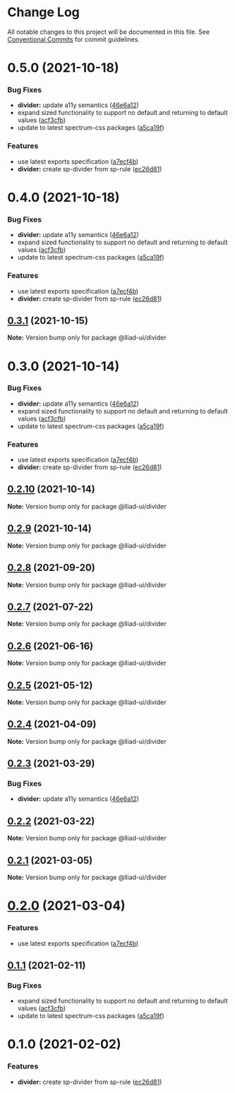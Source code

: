 # Change Log

All notable changes to this project will be documented in this file.
See [Conventional Commits](https://conventionalcommits.org) for commit guidelines.

# 0.5.0 (2021-10-18)


### Bug Fixes

* **divider:** update a11y semantics ([46e6a12](https://github.com/gaoding-inc/Iliad-ui/commit/46e6a1257135389e72a09f376f6b9149573873e6))
* expand sized functionality to support no default and returning to default values ([acf3cfb](https://github.com/gaoding-inc/Iliad-ui/commit/acf3cfb000033d1ef1e22ca571cb8dbbeaadae77))
* update to latest spectrum-css packages ([a5ca19f](https://github.com/gaoding-inc/Iliad-ui/commit/a5ca19f67d5b3f0951667c4441d4d977bf1e0937))


### Features

* use latest exports specification ([a7ecf4b](https://github.com/gaoding-inc/Iliad-ui/commit/a7ecf4b6da7996f36a8a89f62cc2384709497008))
* **divider:** create sp-divider from sp-rule ([ec26d81](https://github.com/gaoding-inc/Iliad-ui/commit/ec26d81bf92742a42913b8cb7f87beaba035743a))





# 0.4.0 (2021-10-18)


### Bug Fixes

* **divider:** update a11y semantics ([46e6a12](https://github.com/gaoding-inc/Iliad-ui/commit/46e6a1257135389e72a09f376f6b9149573873e6))
* expand sized functionality to support no default and returning to default values ([acf3cfb](https://github.com/gaoding-inc/Iliad-ui/commit/acf3cfb000033d1ef1e22ca571cb8dbbeaadae77))
* update to latest spectrum-css packages ([a5ca19f](https://github.com/gaoding-inc/Iliad-ui/commit/a5ca19f67d5b3f0951667c4441d4d977bf1e0937))


### Features

* use latest exports specification ([a7ecf4b](https://github.com/gaoding-inc/Iliad-ui/commit/a7ecf4b6da7996f36a8a89f62cc2384709497008))
* **divider:** create sp-divider from sp-rule ([ec26d81](https://github.com/gaoding-inc/Iliad-ui/commit/ec26d81bf92742a42913b8cb7f87beaba035743a))





## [0.3.1](https://github.com/adobe/spectrum-web-components/compare/@lliad-ui/divider@0.3.0...@lliad-ui/divider@0.3.1) (2021-10-15)

**Note:** Version bump only for package @lliad-ui/divider

# 0.3.0 (2021-10-14)

### Bug Fixes

-   **divider:** update a11y semantics ([46e6a12](https://github.com/adobe/spectrum-web-components/commit/46e6a1257135389e72a09f376f6b9149573873e6))
-   expand sized functionality to support no default and returning to default values ([acf3cfb](https://github.com/adobe/spectrum-web-components/commit/acf3cfb000033d1ef1e22ca571cb8dbbeaadae77))
-   update to latest spectrum-css packages ([a5ca19f](https://github.com/adobe/spectrum-web-components/commit/a5ca19f67d5b3f0951667c4441d4d977bf1e0937))

### Features

-   use latest exports specification ([a7ecf4b](https://github.com/adobe/spectrum-web-components/commit/a7ecf4b6da7996f36a8a89f62cc2384709497008))
-   **divider:** create sp-divider from sp-rule ([ec26d81](https://github.com/adobe/spectrum-web-components/commit/ec26d81bf92742a42913b8cb7f87beaba035743a))

## [0.2.10](https://github.com/adobe/spectrum-web-components/compare/@lliad-ui/divider@0.2.8...@lliad-ui/divider@0.2.10) (2021-10-14)

**Note:** Version bump only for package @lliad-ui/divider

## [0.2.9](https://github.com/adobe/spectrum-web-components/compare/@lliad-ui/divider@0.2.8...@lliad-ui/divider@0.2.9) (2021-10-14)

**Note:** Version bump only for package @lliad-ui/divider

## [0.2.8](https://github.com/adobe/spectrum-web-components/compare/@lliad-ui/divider@0.2.7...@lliad-ui/divider@0.2.8) (2021-09-20)

**Note:** Version bump only for package @lliad-ui/divider

## [0.2.7](https://github.com/adobe/spectrum-web-components/compare/@lliad-ui/divider@0.2.6...@lliad-ui/divider@0.2.7) (2021-07-22)

**Note:** Version bump only for package @lliad-ui/divider

## [0.2.6](https://github.com/adobe/spectrum-web-components/compare/@lliad-ui/divider@0.2.5...@lliad-ui/divider@0.2.6) (2021-06-16)

**Note:** Version bump only for package @lliad-ui/divider

## [0.2.5](https://github.com/adobe/spectrum-web-components/compare/@lliad-ui/divider@0.2.4...@lliad-ui/divider@0.2.5) (2021-05-12)

**Note:** Version bump only for package @lliad-ui/divider

## [0.2.4](https://github.com/adobe/spectrum-web-components/compare/@lliad-ui/divider@0.2.3...@lliad-ui/divider@0.2.4) (2021-04-09)

**Note:** Version bump only for package @lliad-ui/divider

## [0.2.3](https://github.com/adobe/spectrum-web-components/compare/@lliad-ui/divider@0.2.2...@lliad-ui/divider@0.2.3) (2021-03-29)

### Bug Fixes

-   **divider:** update a11y semantics ([46e6a12](https://github.com/adobe/spectrum-web-components/commit/46e6a1257135389e72a09f376f6b9149573873e6))

## [0.2.2](https://github.com/adobe/spectrum-web-components/compare/@lliad-ui/divider@0.2.1...@lliad-ui/divider@0.2.2) (2021-03-22)

**Note:** Version bump only for package @lliad-ui/divider

## [0.2.1](https://github.com/adobe/spectrum-web-components/compare/@lliad-ui/divider@0.2.0...@lliad-ui/divider@0.2.1) (2021-03-05)

**Note:** Version bump only for package @lliad-ui/divider

# [0.2.0](https://github.com/adobe/spectrum-web-components/compare/@lliad-ui/divider@0.1.1...@lliad-ui/divider@0.2.0) (2021-03-04)

### Features

-   use latest exports specification ([a7ecf4b](https://github.com/adobe/spectrum-web-components/commit/a7ecf4b6da7996f36a8a89f62cc2384709497008))

## [0.1.1](https://github.com/adobe/spectrum-web-components/compare/@lliad-ui/divider@0.1.0...@lliad-ui/divider@0.1.1) (2021-02-11)

### Bug Fixes

-   expand sized functionality to support no default and returning to default values ([acf3cfb](https://github.com/adobe/spectrum-web-components/commit/acf3cfb000033d1ef1e22ca571cb8dbbeaadae77))
-   update to latest spectrum-css packages ([a5ca19f](https://github.com/adobe/spectrum-web-components/commit/a5ca19f67d5b3f0951667c4441d4d977bf1e0937))

# 0.1.0 (2021-02-02)

### Features

-   **divider:** create sp-divider from sp-rule ([ec26d81](https://github.com/adobe/spectrum-web-components/commit/ec26d81bf92742a42913b8cb7f87beaba035743a))
